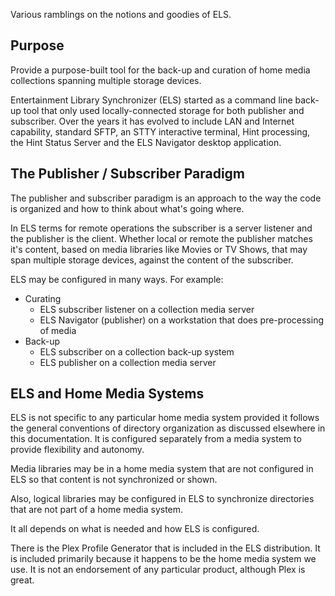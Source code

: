 Various ramblings on the notions and goodies of ELS.

## Purpose

Provide a purpose-built tool for the back-up and curation of home media collections
spanning multiple storage devices.

Entertainment Library Synchronizer (ELS) started as a command line back-up tool that
only used locally-connected storage for both publisher and subscriber. Over the years it
has evolved to include LAN and Internet capability, standard SFTP, an STTY interactive
terminal, Hint processing, the Hint Status Server and the ELS Navigator desktop application.

## The Publisher / Subscriber Paradigm

The publisher and subscriber paradigm is an approach to the way the code is organized
and how to think about what's going where.

In ELS terms for remote operations the subscriber is a server listener and the publisher
is the client. Whether local or remote the publisher matches it's content, based on media
libraries like Movies or TV Shows, that may span multiple storage devices, against the 
content of the subscriber.

ELS may be configured in many ways. For example:
* Curating
  * ELS subscriber listener on a collection media server
  * ELS Navigator (publisher) on a workstation that does pre-processing of media
* Back-up
  * ELS subscriber on a collection back-up system
  * ELS publisher on a collection media server

## ELS and Home Media Systems

ELS is not specific to any particular home media system provided it follows the general
conventions of directory organization as discussed elsewhere in this documentation. It
is configured separately from a media system to provide flexibility and autonomy.

Media libraries may be in a home media system that are not configured in ELS so that
content is not synchronized or shown. 

Also, logical libraries may be configured in ELS to synchronize directories that are
not part of a home media system.

It all depends on what is needed and how ELS is configured.

There is the Plex Profile Generator that is included in the ELS distribution. It is
included primarily because it happens to be the home media system we use. It is not
an endorsement of any particular product, although Plex is great.

